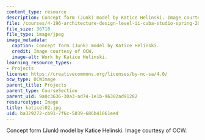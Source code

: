 ```yaml
---
content_type: resource
description: Concept form (Junk) model by Katice Helinski. Image courtesy of OCW.
file: /courses/4-196-architecture-design-level-ii-cuba-studio-spring-2004/ba329272cb917f6c5039686b41061eed_katicel02.jpg
file_size: 36718
file_type: image/jpeg
image_metadata:
  caption: Concept form (Junk) model by Katice Helinski.
  credit: Image courtesy of OCW.
  image-alt: Work by Katice Helinski.
learning_resource_types:
- Projects
license: https://creativecommons.org/licenses/by-nc-sa/4.0/
ocw_type: OCWImage
parent_title: Projects
parent_type: CourseSection
parent_uid: 9a0c3636-30a3-ad74-1e1b-96382ad91282
resourcetype: Image
title: katicel02.jpg
uid: ba329272-cb91-7f6c-5039-686b41061eed
---
```

Concept form (Junk) model by Katice Helinski. Image courtesy of OCW.